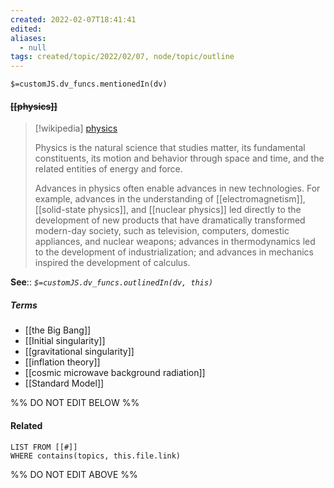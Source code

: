```yaml
---
created: 2022-02-07T18:41:41 
edited: 
aliases:
  - null
tags: created/topic/2022/02/07, node/topic/outline
---
```

`$=customJS.dv_funcs.mentionedIn(dv)`

#### <s class="topic-title">[[physics]]</s> 

> [!wikipedia] [physics](https://en.wikipedia.org/wiki/Physics)
> 
> Physics is the natural science that studies matter, its fundamental constituents, its motion and behavior through space and time, and the related entities of energy and force. 
> 
> Advances in physics often enable advances in new technologies. For example, advances in the understanding of [[electromagnetism]], [[solid-state physics]], and [[nuclear physics]] led directly to the development of new products that have dramatically transformed modern-day society, such as television, computers, domestic appliances, and nuclear weapons; advances in thermodynamics led to the development of industrialization; and advances in mechanics inspired the development of calculus.

**See**::
*`$=customJS.dv_funcs.outlinedIn(dv, this)`*

##### Terms
- [[the Big Bang]]
- [[Initial singularity]]
- [[gravitational singularity]]
- [[inflation theory]]
- [[cosmic microwave background radiation]]
- [[Standard Model]]

%% DO NOT EDIT BELOW %%

#### Related 

```dataview
LIST FROM [[#]]
WHERE contains(topics, this.file.link)
```
%% DO NOT EDIT ABOVE %%
